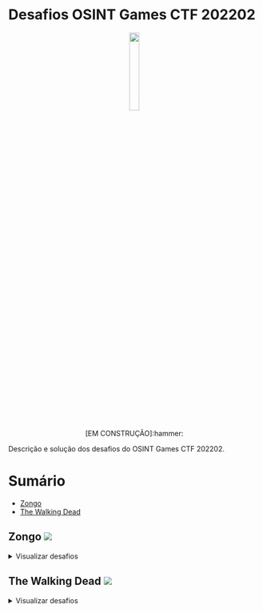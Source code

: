 # Desafios OSINT Games CTF 202202
<p style="text-align:center" align="center">
<img src="https://import.cdn.thinkific.com/568124/courses/1609487/fj6dhvJEQQKmnVw7vDto_osint-games-logo-words-149x48.png" width="20%" /><br>
<p align="center">[EM CONSTRUÇÃO]:hammer:</center></p>
</p>
Descrição e solução dos desafios do OSINT Games CTF 202202.

# Sumário
- [Zongo](#zongo)
- [The Walking Dead](#dead)

## Zongo <a name="zongo"></a> ![](https://img.shields.io/badge/5%2F5-COMPLETED-blue)
<details>
  <summary>Visualizar desafios</summary>

## Blue Truck Image Location <a name="Blue-Truck-Image-Location">:heavy_check_mark:</a>
##### [![](https://img.shields.io/badge/Voltar-Sum%C3%A1rio-blue)](#sumário)

<details>
  
<summary>:bulb:</summary>
  
#### Descrição
A imagem de uma rua é disponibilizada e temos que descobrir a cidade na qual ela se encontra.

#### Solução
1. Visualizando a imagem é possível identificar duas palavras:
> SOCCABET
> Zongo La
2. Fazendo uma busca por estes dois termos juntos, o Google nos trará o nome de uma via próxima ao local da foto::
> Zongo Lane
3. Buscando por Zongo Lane no Google Maps, é possível identificar que esta via é localizada em uma cidade na Gana:
> Accra
4. Buscando novamente no Google Maps pelo termo abaixo, é possível confirmar que uma unidade da SOCCABET se encontra próxima a via Zongo Lane, em Accra no Congo:
> Zongo Lane SOCCABET
5. A FLAG é enviada como:
> Accra
6. Adicionalmente, vasculhando com o Google Street View ao longo das ruas que cruzam com a Zongo Lane, é possível identificar o local como sendo a latitude e longitude, na rua Asafoatse Nettey Rd:
> 5.541880857145164, -0.20993663838001453
</details>

## Blue Truck Image Latitude and Longitude  <a name="Blue-Truck-Image-Location">:heavy_check_mark:</a>
##### [![](https://img.shields.io/badge/Voltar-Sum%C3%A1rio-blue)](#sumário)

<details>
  
<summary>:bulb:</summary>
  
#### Descrição
Definir qual é a latitude e longitude que mais se aproximam do local onde a foto foi tirada.

#### Solução
  1. Como já descoberto na solução do desafio Blue Truck Image Location, a foto foi tirada perto da rua Zongo Lane e a latitude e longitude que mais se aproximam desta localização dentre as alternativas é a:
> 5.5418955,-0.209885
</details>

## Mapillary Username   <a name="Blue-Truck-Image-Location">:heavy_check_mark:</a>
##### [![](https://img.shields.io/badge/Voltar-Sum%C3%A1rio-blue)](#sumário)

<details>
  
<summary>:bulb:</summary>
  
#### Descrição
Identificar o usuário que realizou upload da foto do desafio no Mapillary.

#### Solução
  1. Como já descoberta a localização da foto no desafio Blue Truck Image Location, foi acessado este local no Mappilary.
  2. Ao acessar é possível identificar a foto original, sem cortes.
  3. Apartir desta foto é possível visualizar os detalhes e o usuário que a postou como:
> mawutor
</details>


##  The Full Zongo Lane <a name="Blue-Truck-Image-Location">:heavy_check_mark:</a>
##### [![](https://img.shields.io/badge/Voltar-Sum%C3%A1rio-blue)](#sumário)

<details>
  
<summary>:bulb:</summary>
  
#### Descrição
Identificar o nome completo da Zongo Lane.

#### Solução
  1. Ao buscar Zongo Lane no Mapillary é possível obter dois resultados.
  2. Um dos resultados possui uma palavra a mais no nome, sendo:
> Kadiri
</details>

##   Longest Recording  <a name="Blue-Truck-Image-Location">:heavy_check_mark:</a>
##### [![](https://img.shields.io/badge/Voltar-Sum%C3%A1rio-blue)](#sumário)

<details>
  
<summary>:bulb:</summary>
  
#### Descrição
Identificar o trajeto mais longo registrado por mawutor no Mappilary.

#### Solução
  1. Utilizando o filtro de trajetos do usuário mawutor, é possível visualizar claramente um trajeto cruzando de norte a sul o Congo.
  2. A cidade de ínicio deste trajeto é identificada como:
> Bawku
</details>
 
</details>

 
## The Walking Dead <a name="dead"></a> ![](https://img.shields.io/badge/5%2F8-COMPLETED-blue)
<details>
  <summary>Visualizar desafios</summary>

##  Surface Website Name  <a name="Blue-Truck-Image-Location">:heavy_check_mark:</a>
##### [![](https://img.shields.io/badge/Voltar-Sum%C3%A1rio-blue)](#sumário)

<details>
  
<summary>:bulb:</summary>
  
#### Descrição
Descubra o domínio da surface web existente no site da darkweb.

#### Solução
1. Acessando o site e vasculhando pelas páginas, é possível visualizar o endereço na área dos termos de serviço:
> 0ut3r.space
</details>
  
##   Alternative Usernames   <a name="Blue-Truck-Image-Location">:heavy_check_mark:</a>
##### [![](https://img.shields.io/badge/Voltar-Sum%C3%A1rio-blue)](#sumário)

<details>
  
<summary>:bulb:</summary>
  
#### Descrição
Descubra usuários alternativos utilizados pelo usuário Hoek.

#### Solução
1. Acessando a home do site é possível visualizar diversas redes sociais que Hoek pode ser encontrado, por exemplo no Telegram, onde ele se identifica:
> hoeczek
</details>

##    Funding Goals    <a name="Blue-Truck-Image-Location">:heavy_check_mark:</a>
##### [![](https://img.shields.io/badge/Voltar-Sum%C3%A1rio-blue)](#sumário)

<details>
  
<summary>:bulb:</summary>
  
#### Descrição
Descubra o motivo por qual Hoek pede doações.

#### Solução
1. Buscando pelo usuário alternativo do Hoek seguido da palavra Donation, é possível identificar o site ko-fi:
> "hoeczek" donation
2. No site, o perfil de hoek expõem o motivo das doações:
>  House for a zombie apocalypse
</details>  
  
##    Perfect Games    <a name="Blue-Truck-Image-Location">:heavy_check_mark:</a>
##### [![](https://img.shields.io/badge/Voltar-Sum%C3%A1rio-blue)](#sumário)

<details>
  
<summary>:bulb:</summary>
  
#### Descrição
Descubra qual jogo Hoek descreve como "perfeito".

#### Solução
1. Acessando o perfil da Steam de Hoek, disponibilizado na Home de seu site é possível visualizar a seção "Perfect Games, no qual um jogo é listado:
> CARRION
</details>
  
##     Site Owner's Name     <a name="Blue-Truck-Image-Location">:heavy_check_mark:</a>
##### [![](https://img.shields.io/badge/Voltar-Sum%C3%A1rio-blue)](#sumário)

<details>
  
<summary>:bulb:</summary>
  
#### Descrição
Descubra o primeiro nome de hoeczek.

#### Solução
1. Acessando a home do site de hoeczek, ele se introduz com a frase:
> Hi, I am Hoek.
2. Expondo seu primeiro nome:
> Hoek
</details>

## Country of Hoek      <a name="Blue-Truck-Image-Location">:heavy_check_mark:</a>
##### [![](https://img.shields.io/badge/Voltar-Sum%C3%A1rio-blue)](#sumário)

<details>
  
<summary>:bulb:</summary>
  
#### Descrição
Descubra o país de origem de Hoek.

#### Solução
1. Acessando a home do site de hoeczek, é possível obter o perfil do Hack The Box, onde ele é identificado como da Polônia
> Poland
</details>  

</details>

